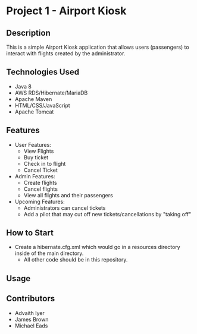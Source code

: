 # Project 1 - Airport Kiosk

## Description
This is a simple Airport Kiosk application that allows users (passengers) to interact with flights created by the administrator.

## Technologies Used
- Java 8
- AWS RDS/Hibernate/MariaDB
- Apache Maven
- HTML/CSS/JavaScript
- Apache Tomcat

## Features
- User Features:
  - View Flights
  - Buy ticket
  - Check in to flight
  - Cancel Ticket
- Admin Features:
  - Create flights
  - Cancel flights
  - View all flights and their passengers
- Upcoming Features:
  - Administrators can cancel tickets
  - Add a pilot that may cut off new tickets/cancellations by "taking off"
  
## How to Start
  - Create a hibernate.cfg.xml which would go in a resources directory inside of the main directory.
    - All other code should be in this repository.
## Usage

## Contributors
 - Advaith Iyer
 - James Brown
 - Michael Eads
   
  
